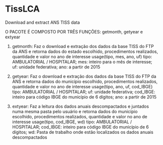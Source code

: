 # TissLCA
Download and extract ANS TISS data

O PACOTE É COMPOSTO POR TRÊS FUNÇÕES: getmonth, getyear e extyear

1. getmonth: Faz o download e extração dos dados da base TISS do FTP da ANS e retorna dados do estado escolhido, procedimentos realizados, quantidade e valor no ano de interesse
usage(tipo, mes, ano, uf)
tipo: AMBULATORIAL / HOSPITALAR; mes: inteiro para o mês de interesse; uf: unidade federativa; ano: a partir de 2015

2. getyear: Faz o download e extração dos dados da base TISS do FTP da ANS e retorna dados do município escolhido, procedimentos realizados, quantidade e valor no ano de interesse
usage(tipo, ano, uf, cod_IBGE)
tipo: AMBULATORIAL / HOSPITALAR; uf: unidade federativa; cod_IBGE: inteiro para código IBGE do município de 6 dígitos; ano: a partir de 2015

3. extyear: Faz a leitura dos dados anuais descompactados e juntados numa mesma pasta pelo usuário e retorna dados do município escolhido, procedimentos realizados, quantidade e valor no ano de interesse
usage(tipo, cod_IBGE, wd)
tipo: AMBULATORIAL / HOSPITALAR; cod_IBGE: inteiro para código IBGE do município de 6 dígitos; wd: Pasta de trabalho onde estão localizados os dados anuais descompactados
